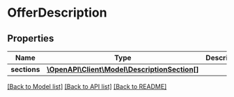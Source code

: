# OfferDescription

## Properties
Name | Type | Description | Notes
------------ | ------------- | ------------- | -------------
**sections** | [**\OpenAPI\Client\Model\DescriptionSection[]**](DescriptionSection.md) |  | [optional] 

[[Back to Model list]](../README.md#documentation-for-models) [[Back to API list]](../README.md#documentation-for-api-endpoints) [[Back to README]](../README.md)


